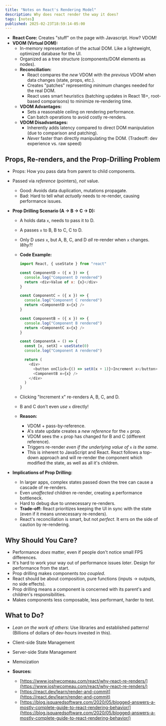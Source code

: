 ```yaml
---
title: "Notes on React's Rendering Model"
description: Why does react render the way it does?
tags: [notes]
published: 2025-02-23T18:59:14-05:00
---
```


- **React Core:** Creates "stuff" on the page with Javascript. How? VDOM!
- **VDOM (Virtual DOM):**
  - In-memory representation of the actual DOM. Like a lightweight, optimized database for the UI.
  - Organized as a tree structure (components/DOM elements as nodes).
  - **Reconciliation:**
    - React compares the _new_ VDOM with the _previous_ VDOM when data changes (state, props, etc.).
    - Creates "patches" representing _minimum_ changes needed for the real DOM.
    - React uses smart heuristics (batching updates in React 18+, root-based comparisons) to minimize re-rendering time.
  - **VDOM Advantages:**
    - Sets a reasonable ceiling on rendering performance.
    - Can batch operations to avoid costly re-renders.
  - **VDOM Disadvantages:**
    - Inherently adds latency compared to direct DOM manipulation (due to comparison and patching).
    - _Never_ faster than directly manipulating the DOM. (Tradeoff: dev experience vs. raw speed)

## **Props, Re-renders, and the Prop-Drilling Problem**

- Props: How you pass data from parent to child components.
- Passed via _reference_ (pointers), _not_ value.
  - Good: Avoids data duplication, mutations propagate.
  - Bad: Hard to tell what _actually_ needs to re-render, causing performance issues.
- **Prop Drilling Scenario (A -> B -> C -> D):**

  - A holds data `x`, needs to pass it to D.
  - A passes `x` to B, B to C, C to D.
  - Only D _uses_ `x`, but A, B, C, and D _all_ re-render when `x` changes. _Why?!_
  - **Code Example:**

    ```javascript
    import React, { useState } from "react"

    const ComponentD = ({ x }) => {
      console.log("Component D rendered")
      return <div>Value of x: {x}</div>
    }

    const ComponentC = ({ x }) => {
      console.log("Component C rendered")
      return <ComponentD x={x} />
    }

    const ComponentB = ({ x }) => {
      console.log("Component B rendered")
      return <ComponentC x={x} />
    }

    const ComponentA = () => {
      const [x, setX] = useState(0)
      console.log("Component A rendered")

      return (
        <div>
          <button onClick={() => setX(x + 1)}>Increment x</button>
          <ComponentB x={x} />
        </div>
      )
    }
    ```

  - Clicking "Increment x" re-renders A, B, C, and D.
  - B and C don't even _use_ `x` directly!
  - **Reason:**
    - VDOM + pass-by-reference.
    - A's state update creates a _new reference_ for the `x` prop.
    - VDOM sees the `x` prop has changed for B and C (different reference).
    - Triggers re-render _even if the underlying value of_ `x` _is the same_.
    - This is inherent to JavaScript and React. React follows a top-down approach and will re-render the component which modified the state, as well as all it's children.

- **Implications of Prop Drilling:**
  - In larger apps, complex states passed down the tree can cause a cascade of re-renders.
  - Even _unaffected_ children re-render, creating a performance bottleneck.
  - Hard to debug due to unnecessary re-renders.
  - **Trade-off:** React prioritizes keeping the UI in sync with the state (even if it means unnecessary re-renders).
  - React's reconciliation is smart, but not _perfect_. It errs on the side of caution by re-rendering.

## **Why Should You Care?**

- Performance _does_ matter, even if people don't notice small FPS differences.
- It's hard to work your way out of performance issues _later_. Design for performance from the start.
- Prop drilling makes components _too coupled_.
- React should be about composition, pure functions (inputs -> outputs, no side effects).
- Prop drilling means a component is concerned with its parent's and children's responsibilities.
- Makes components less composable, less performant, harder to test.

## **What to Do?**

- _Lean on the work of others:_ Use libraries and established patterns! (Billions of dollars of dev-hours invested in this).
- Client-side State Management
- Server-side State Management
- Memoization

- **Sources:**
  - [https://www.joshwcomeau.com/react/why-react-re-renders/](https://www.joshwcomeau.com/react/why-react-re-renders/)
  - [https://react.dev/learn/render-and-commit](https://react.dev/learn/render-and-commit)
  - [https://blog.isquaredsoftware.com/2020/05/blogged-answers-a-mostly-complete-guide-to-react-rendering-behavior/](https://blog.isquaredsoftware.com/2020/05/blogged-answers-a-mostly-complete-guide-to-react-rendering-behavior/)
